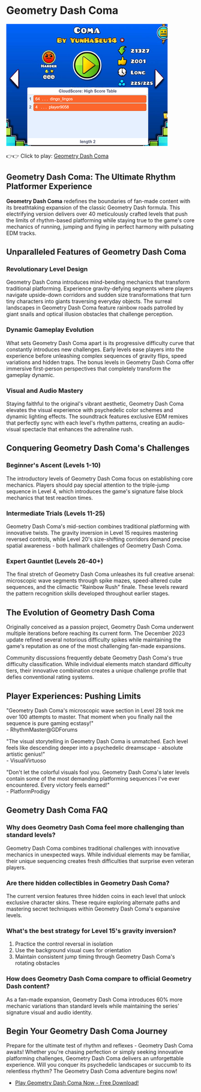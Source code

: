 # Geometry Dash Coma

![Geometry Dash Coma](https://raw.githubusercontent.com/geometry-games/geometry-dash-coma/refs/heads/main/geometry-dash-coma.png "Geometry Dash Coma")

👉👉 Click to play: [Geometry Dash Coma](https://geometrydashgames.com/geometry-dash-coma/ "Geometry Dash Coma")

## Geometry Dash Coma: The Ultimate Rhythm Platformer Experience

**Geometry Dash Coma** redefines the boundaries of fan-made content with its breathtaking expansion of the classic Geometry Dash formula. This electrifying version delivers over 40 meticulously crafted levels that push the limits of rhythm-based platforming while staying true to the game's core mechanics of running, jumping and flying in perfect harmony with pulsating EDM tracks.

## Unparalleled Features of Geometry Dash Coma

### Revolutionary Level Design
Geometry Dash Coma introduces mind-bending mechanics that transform traditional platforming. Experience gravity-defying segments where players navigate upside-down corridors and sudden size transformations that turn tiny characters into giants traversing everyday objects. The surreal landscapes in Geometry Dash Coma feature rainbow roads patrolled by giant snails and optical illusion obstacles that challenge perception.

### Dynamic Gameplay Evolution
What sets Geometry Dash Coma apart is its progressive difficulty curve that constantly introduces new challenges. Early levels ease players into the experience before unleashing complex sequences of gravity flips, speed variations and hidden traps. The bonus levels in Geometry Dash Coma offer immersive first-person perspectives that completely transform the gameplay dynamic.

### Visual and Audio Mastery
Staying faithful to the original's vibrant aesthetic, Geometry Dash Coma elevates the visual experience with psychedelic color schemes and dynamic lighting effects. The soundtrack features exclusive EDM remixes that perfectly sync with each level's rhythm patterns, creating an audio-visual spectacle that enhances the adrenaline rush.

## Conquering Geometry Dash Coma's Challenges

### Beginner's Ascent (Levels 1-10)
The introductory levels of Geometry Dash Coma focus on establishing core mechanics. Players should pay special attention to the triple-jump sequence in Level 4, which introduces the game's signature false block mechanics that test reaction times.

### Intermediate Trials (Levels 11-25)
Geometry Dash Coma's mid-section combines traditional platforming with innovative twists. The gravity inversion in Level 15 requires mastering reversed controls, while Level 20's size-shifting corridors demand precise spatial awareness - both hallmark challenges of Geometry Dash Coma.

### Expert Gauntlet (Levels 26-40+)
The final stretch of Geometry Dash Coma unleashes its full creative arsenal: microscopic wave segments through spike mazes, speed-altered cube sequences, and the climactic "Rainbow Rush" finale. These levels reward the pattern recognition skills developed throughout earlier stages.

## The Evolution of Geometry Dash Coma

Originally conceived as a passion project, Geometry Dash Coma underwent multiple iterations before reaching its current form. The December 2023 update refined several notorious difficulty spikes while maintaining the game's reputation as one of the most challenging fan-made expansions.

Community discussions frequently debate Geometry Dash Coma's true difficulty classification. While individual elements match standard difficulty tiers, their innovative combination creates a unique challenge profile that defies conventional rating systems.

## Player Experiences: Pushing Limits

"Geometry Dash Coma's microscopic wave section in Level 28 took me over 100 attempts to master. That moment when you finally nail the sequence is pure gaming ecstasy!"  
\- RhythmMaster@GDForums

"The visual storytelling in Geometry Dash Coma is unmatched. Each level feels like descending deeper into a psychedelic dreamscape - absolute artistic genius!"  
\- VisualVirtuoso

"Don't let the colorful visuals fool you. Geometry Dash Coma's later levels contain some of the most demanding platforming sequences I've ever encountered. Every victory feels earned!"  
\- PlatformProdigy

## Geometry Dash Coma FAQ

### Why does Geometry Dash Coma feel more challenging than standard levels?
Geometry Dash Coma combines traditional challenges with innovative mechanics in unexpected ways. While individual elements may be familiar, their unique sequencing creates fresh difficulties that surprise even veteran players.

### Are there hidden collectibles in Geometry Dash Coma?
The current version features three hidden coins in each level that unlock exclusive character skins. These require exploring alternate paths and mastering secret techniques within Geometry Dash Coma's expansive levels.

### What's the best strategy for Level 15's gravity inversion?
1. Practice the control reversal in isolation  
2. Use the background visual cues for orientation  
3. Maintain consistent jump timing through Geometry Dash Coma's rotating obstacles

### How does Geometry Dash Coma compare to official Geometry Dash content?
As a fan-made expansion, Geometry Dash Coma introduces 60% more mechanic variations than standard levels while maintaining the series' signature visual and audio identity.

## Begin Your Geometry Dash Coma Journey

Prepare for the ultimate test of rhythm and reflexes - Geometry Dash Coma awaits! Whether you're chasing perfection or simply seeking innovative platforming challenges, Geometry Dash Coma delivers an unforgettable experience. Will you conquer its psychedelic landscapes or succumb to its relentless rhythm? The Geometry Dash Coma adventure begins now!

- [Play Geometry Dash Coma Now - Free Download!](https://geometrydashgames.com/geometry-dash-coma/ "Geometry Dash Coma")
